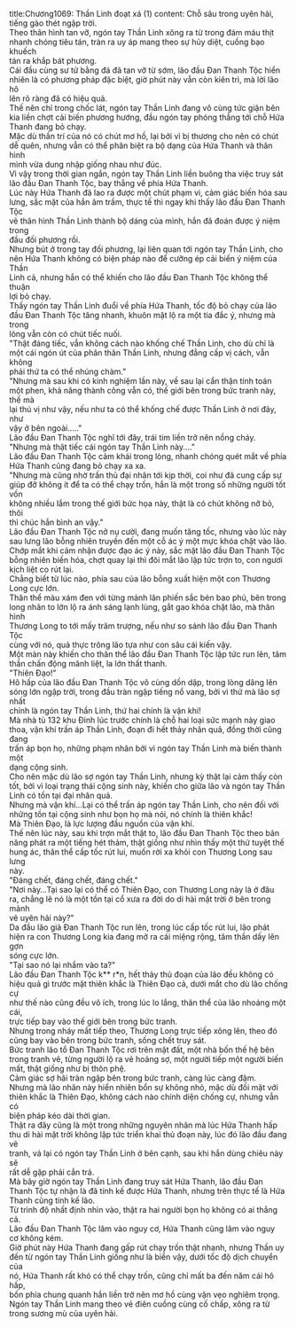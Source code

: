 title:Chương1069: Thần Linh đoạt xá (1)
content:
Chỗ sâu trong uyên hải, tiếng gào thét ngập trời.<br>Theo thân hình tan vỡ, ngón tay Thần Linh xông ra từ trong đám máu thịt<br>nhanh chóng tiêu tán, tràn ra uy áp mang theo sự hủy diệt, cuồng bạo khuếch<br>tán ra khắp bát phương.<br>Cái đầu cùng sư tử bằng đá đã tan vỡ từ sớm, lão đầu Đan Thanh Tộc hiển<br>nhiên là có phương pháp đặc biệt, giờ phút này vẫn còn kiên trì, mà lời lão hô<br>lên rõ ràng đã có hiệu quả.<br>Thế nên chỉ trong chốc lát, ngón tay Thần Linh đang vô cùng tức giận bên<br>kia liền chợt cải biến phương hướng, đầu ngón tay phóng thẳng tới chỗ Hứa<br>Thanh đang bỏ chạy.<br>Mặc dù thần trí của nó có chút mơ hồ, lại bởi vì bị thương cho nên có chút<br>dễ quên, nhưng vẫn có thể phân biệt ra bộ dạng của Hứa Thanh và thân hình<br>mình vừa dung nhập giống nhau như đúc.<br>Vì vậy trong thời gian ngắn, ngón tay Thần Linh liền buông tha việc truy sát<br>lão đầu Đan Thanh Tộc, bay thẳng về phía Hứa Thanh.<br>Lúc này Hứa Thanh đã lao ra được một chút phạm vi, cảm giác biến hóa sau<br>lưng, sắc mặt của hắn âm trầm, thực tế thì ngay khi thấy lão đầu Đan Thanh Tộc<br>vẽ thân hình Thần Linh thành bộ dáng của mình, hắn đã đoán được ý niệm trong<br>đầu đối phương rồi.<br>Nhưng bút ở trong tay đối phương, lại liên quan tới ngón tay Thần Linh, cho<br>nên Hứa Thanh không có biện pháp nào để cưỡng ép cải biến ý niệm của Thần<br>Linh cả, nhưng hắn có thể khiến cho lão đầu Đan Thanh Tộc không thể thuận<br>lợi bỏ chạy.<br>Thấy ngón tay Thần Linh đuổi về phía Hứa Thanh, tốc độ bỏ chạy của lão<br>đầu Đan Thanh Tộc tăng nhanh, khuôn mặt lộ ra một tia đắc ý, nhưng mà trong<br>lòng vẫn còn có chút tiếc nuối.<br>"Thật đáng tiếc, vẫn không cách nào khống chế Thần Linh, cho dù chỉ là<br>một cái ngón út của phân thân Thần Linh, nhưng đẳng cấp vị cách, vẫn không<br>phải thứ ta có thể nhúng chàm."<br>"Nhưng mà sau khi có kinh nghiệm lần này, về sau lại cẩn thận tính toán<br>một phen, khả năng thành công vẫn có, thế giới bên trong bức tranh này, thế mà<br>lại thú vị như vậy, nếu như ta có thể khống chế được Thần Linh ở nơi đây, như<br>vậy ở bên ngoài....."<br>Lão đầu Đan Thanh Tộc nghĩ tới đây, trái tim liền trở nên nồng cháy.<br>"Nhưng mà thật tiếc cái ngón tay Thần Linh này...."<br>Lão đầu Đan Thanh Tộc cảm khái trong lòng, nhanh chóng quét mắt về phía<br>Hứa Thanh cũng đang bỏ chạy xa xa.<br>"Nhưng mà cũng nhờ trấn thủ đại nhân tới kịp thời, coi như đã cung cấp sự<br>giúp đỡ không ít để ta có thể chạy trốn, hắn là một trong số những người tốt vốn<br>không nhiều lắm trong thế giới bức họa này, thật là có chút không nỡ bỏ, thôi<br>thì chúc hắn bình an vậy."<br>Lão đầu Đan Thanh Tộc nở nụ cười, đang muốn tăng tốc, nhưng vào lúc này<br>sau lưng lão bỗng nhiên truyền đến một cỗ ác ý một mực khóa chặt vào lão.<br>Chớp mắt khi cảm nhận được đạo ác ý này, sắc mặt lão đầu Đan Thanh Tộc<br>bỗng nhiên biến hóa, chợt quay lại thì đôi mắt lão lập tức trợn to, con ngươi<br>kịch liệt co rút lại.<br>Chẳng biết từ lúc nào, phía sau của lão bỗng xuất hiện một con Thương<br>Long cực lớn.<br>Thân thể màu xám đen với từng mảnh lân phiến sắc bén bao phủ, bên trong<br>long nhãn to lớn lộ ra ánh sáng lạnh lùng, gắt gao khóa chặt lão, mà thân hình<br>Thương Long to tới mấy trăm trượng, nếu như so sánh lão đầu Đan Thanh Tộc<br>cùng với nó, quả thực trông lão tựa như con sâu cái kiến vậy.<br>Một màn này khiến cho thân thể lão đầu Đan Thanh Tộc lập tức run lên, tâm<br>thần chấn động mãnh liệt, la lớn thất thanh.<br>"Thiên Đạo!"<br>Hô hấp của lão đầu Đan Thanh Tộc vô cùng dồn dập, trong lòng dâng lên<br>sóng lớn ngập trời, trong đầu tràn ngập tiếng nổ vang, bởi vì thứ mà lão sợ nhất<br>chính là ngón tay Thần Linh, thứ hai chính là vận khí!<br>Mà nhà tù 132 khu Đinh lúc trước chính là chỗ hai loại sức mạnh này giao<br>thoa, vận khí trấn áp Thần Linh, đoạn đi hết thảy nhân quả, đồng thời cũng đang<br>trấn áp bọn họ, những phạm nhân bởi vì ngón tay Thần Linh mà biến thành một<br>dạng cộng sinh.<br>Cho nên mặc dù lão sợ ngón tay Thần Linh, nhưng kỳ thật lại cảm thấy còn<br>tốt, bởi vì loại trạng thái cộng sinh này, khiến cho giữa lão và ngón tay Thần<br>Linh có tồn tại đại nhân quả.<br>Nhưng mà vận khí…Lại có thể trấn áp ngón tay Thần Linh, cho nên đối với<br>những tồn tại cộng sinh như bọn họ mà nói, nó chính là thiên khắc!<br>Mà Thiên Đạo, là lực lượng đầu nguồn của vận khí.<br>Thế nên lúc này, sau khi trợn mắt thật to, lão đầu Đan Thanh Tộc theo bản<br>năng phát ra một tiếng hét thảm, thật giống như nhìn thấy một thứ tuyệt thế<br>hung ác, thân thể cấp tốc rút lui, muốn rời xa khỏi con Thương Long sau lưng<br>này.<br>"Đáng chết, đáng chết, đáng chết."<br>"Nơi này…Tại sao lại có thể có Thiên Đạo, con Thương Long này là ở đâu<br>ra, chẳng lẽ nó là một tồn tại cổ xưa ra đời do di hài mặt trời ở bên trong mảnh<br>vẽ uyên hải này?"<br>Da đầu lão giả Đan Thanh Tộc run lên, trong lúc cấp tốc rút lui, lão phát<br>hiện ra con Thương Long kia đang mở ra cái miệng rộng, tâm thần dấy lên gợn<br>sóng cực lớn.<br>"Tại sao nó lại nhắm vào ta?"<br>Lão đầu Đan Thanh Tộc k** r*n, hết thảy thủ đoạn của lão đều không có<br>hiệu quả gì trước mặt thiên khắc là Thiên Đạo cả, dưới mắt cho dù lão chống cự<br>như thế nào cũng đều vô ích, trong lúc lo lắng, thân thể của lão nhoáng một cái,<br>trực tiếp bay vào thế giới bên trong bức tranh.<br>Nhưng trong nháy mắt tiếp theo, Thương Long trực tiếp xông lên, theo đó<br>cũng bay vào bên trong bức tranh, sống chết truy sát.<br>Bức tranh lão tổ Đan Thanh Tộc rơi trên mặt đất, một nhà bốn thế hệ bên<br>trong tranh vẽ, từng người lộ ra vẻ hoảng sợ, một người tiếp một người biến<br>mất, thật giống như bị thôn phệ.<br>Cảm giác sợ hãi tràn ngập bên trong bức tranh, càng lúc càng đậm.<br>Nhưng mà lão nhân này hiển nhiên bổn sự không nhỏ, mặc dù đối mặt với<br>thiên khắc là Thiên Đạo, không cách nào chính diện chống cự, nhưng vẫn có<br>biện pháp kéo dài thời gian.<br>Thật ra đây cũng là một trong những nguyên nhân mà lúc Hứa Thanh hấp<br>thu di hài mặt trời không lập tức triển khai thủ đoạn này, lúc đó lão đầu đang vẽ<br>tranh, vả lại có ngón tay Thần Linh ở bên cạnh, sau khi hắn dùng chiêu này sẽ<br>rất dễ gặp phải cắn trả.<br>Mà bây giờ ngón tay Thần Linh đang truy sát Hứa Thanh, lão đầu Đan<br>Thanh Tộc tự nhận là đã tính kế được Hứa Thanh, nhưng trên thực tế là Hứa<br>Thanh cũng tính kế lão.<br>Từ trình độ nhất định nhìn vào, thật ra hai người bọn họ không có ai thắng<br>cả.<br>Lão đầu Đan Thanh Tộc lâm vào nguy cơ, Hứa Thanh cũng lâm vào nguy<br>cơ không kém.<br>Giờ phút này Hứa Thanh đang gấp rút chạy trốn thật nhanh, nhưng Thần uy<br>đến từ ngón tay Thần Linh giống như là biển vậy, dưới tốc độ dịch chuyển của<br>nó, Hứa Thanh rất khó có thể chạy trốn, cũng chỉ mất ba đến năm cái hô hấp,<br>bốn phía chung quanh hắn liền trở nên mơ hồ cùng vặn vẹo nghiêm trọng.<br>Ngón tay Thần Linh mang theo vẻ điên cuồng cùng cố chấp, xông ra từ<br>trong sương mù của uyên hải.